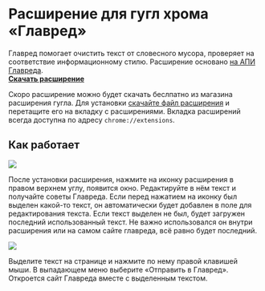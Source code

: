 # Расширение для гугл хрома «Главред»
Главред помогает очистить текст от словесного мусора, проверяет на соответствие информационному стилю. Расширение основано [на АПИ Главреда](http://api.glvrd.ru/).  
[**Скачать расширение**](https://chrome.google.com/webstore/detail/%D0%B3%D0%BB%D0%B0%D0%B2%D1%80%D0%B5%D0%B4/cemggbdceohakijlpdoipmmilickggjm)

Скоро расширение можно будет скачать беслпатно из магазина расширения гугла. Для установки [скачайте файл расширения](https://github.com/iserdmi/glvrd-chrome/raw/master/glvrd-chrome.crx) и перетащите его на вкладку с расширениями. Вкладка расширений всегда доступна по адресу `chrome://extensions`.

## Как работает
![](http://notes.serdmi.com/pictures/glvrd-chrome-screen-5.jpg)

После установки расширения, нажмите на иконку расширения в правом верхнем углу, появится окно. Редактируйте в нём текст и получайте советы Главреда. Если перед нажатием на иконку был выделен какой-то текст, он автоматически будет добавлен в поле для редактирования текста. Если текст выделен не был, будет загружен последний использованный текст. Не важно использовался он внутри расширения или на самом сайте главреда, всё равно будет последний.

![](http://notes.serdmi.com/pictures/glvrd-chrome-screen-6.jpg)

Выделите текст на странице и нажмите по нему правой клавишей мыши. В выпадающем меню выберите «Отправить в Главред». Откроется сайт Главреда вместе с выделенным текстом.